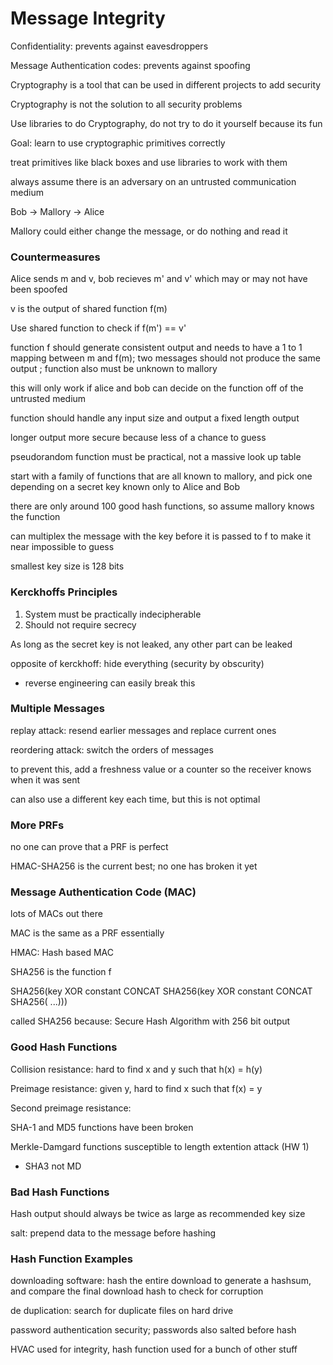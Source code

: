 # Message Integrity

Confidentiality: prevents against eavesdroppers

Message Authentication codes: prevents against spoofing

Cryptography is a tool that can be used in different projects to add security

Cryptography is not the solution to all security problems

Use libraries to do Cryptography, do not try to do it yourself because its fun

Goal: learn to use cryptographic primitives correctly

treat primitives like black boxes and use libraries to work with them

always assume there is an adversary on an untrusted communication medium

Bob -> Mallory -> Alice

Mallory could either change the message, or do nothing and read it

### Countermeasures

Alice sends m and v, bob recieves m' and v' which may or may not have been spoofed

v is the output of shared function f(m)

Use shared function to check if f(m') == v'

function f should generate consistent output and needs to have a 1 to 1 mapping between m and f(m); two messages should not produce the same output ; function also must be unknown to mallory

this will only work if alice and bob can decide on the function off of the untrusted medium

function should handle any input size and output a fixed length output

longer output more secure because less of a chance to guess

pseudorandom function must be practical, not a massive look up table

start with a family of functions that are all known to mallory, and pick one depending on a secret key known only to Alice and Bob

there are only around 100 good hash functions, so assume mallory knows the function

can multiplex the message with the key before it is passed to f to make it near impossible to guess

smallest key size is 128 bits

### Kerckhoffs Principles

1. System must be practically indecipherable
2. Should not require secrecy

As long as the secret key is not leaked, any other part can be leaked

opposite of kerckhoff: hide everything (security by obscurity)
- reverse engineering can easily break this

### Multiple Messages

replay attack: resend earlier messages and replace current ones

reordering attack: switch the orders of messages

to prevent this, add a freshness value or a counter so the receiver knows when it was sent

can also use a different key each time, but this is not optimal

### More PRFs

no one can prove that a PRF is perfect

HMAC-SHA256 is the current best; no one has broken it yet

### Message Authentication Code (MAC)

lots of MACs out there

MAC is the same as a PRF essentially

HMAC: Hash based MAC

SHA256 is the function f

SHA256(key XOR constant CONCAT SHA256(key XOR constant CONCAT SHA256( ...)))

called SHA256 because: Secure Hash Algorithm with 256 bit output

### Good Hash Functions

Collision resistance: hard to find x and y such that h(x) = h(y)

Preimage resistance: given y, hard to find x such that f(x) = y

Second preimage resistance:

SHA-1 and MD5 functions have been broken

Merkle-Damgard functions susceptible to length extention attack (HW 1)
- SHA3 not MD

### Bad Hash Functions

Hash output should always be twice as large as recommended key size

salt: prepend data to the message before hashing

### Hash Function Examples

downloading software: hash the entire download to generate a hashsum, and compare the final download hash to check for corruption

de duplication: search for duplicate files on hard drive

password authentication security; passwords also salted before hash

HVAC used for integrity, hash function used for a bunch of other stuff
